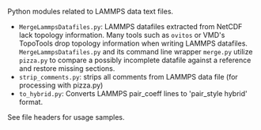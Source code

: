 Python modules related to LAMMPS data text files.

- `MergeLammpsDatafiles.py`: LAMMPS datafiles extracted from
  NetCDF lack topology information. Many tools such  as `ovitos` or VMD's
  TopoTools drop topology information when writing LAMMPS datafiles.
  `MergeLammpsDatafiles.py` and its command line wrapper `merge.py` utilize
  `pizza.py` to compare a possibly incomplete datafile against a reference and
  restore missing sections.
- `strip_comments.py`: strips all comments from LAMMPS data file (for processing with pizza.py)
- `to_hybrid.py`: Converts LAMMPS pair_coeff lines to 'pair_style hybrid' format.

See file headers for usage samples.

